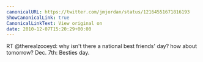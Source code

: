 ```yaml
---
canonicalURL: https://twitter.com/jmjordan/status/12164551671816193
ShowCanonicalLink: true
CanonicalLinkText: View original on
date: 2010-12-07T15:20:29+00:00
---
```

RT @therealzooeyd: why isn't there a national best friends' day? how about tomorrow? Dec. 7th: Besties day.